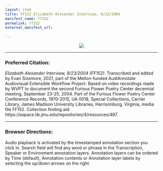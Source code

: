 ```yaml
---
layout: item
title: FF152_Elizabeth Alexander Interview, 9/23/2004
manifest_name: ff152
permalink: ff152
external_manifest_url: 

---
```

<!-- Add an essay or interpretive material below this line,
using HTML or markdown.  Do not modify this file above this line -->
<p style="text-align:center"><img src="https://www.jmu.edu/_images/furiousflower/furious-flower-logo.jpg"></p>
<hr>
<h3>Preferred Citation:</h3>
<i>Elizabeth Alexander Interview, 9/23/2004 (FF152)</i>. Transcribed and edited by Evan Sizemore, 2021, part of the Mellon-funded AudiAnnotate Audiovisual Extensible Workflow Project. Based on video recordings made by WVPT to document the second Furious Flower Poetry Center decennial meeting, September 23-25, 2004. Part of the Furious Flower Poetry Center Conference Records, 1970-2015, UA 0018, Special Collections, Carrier Library, James Madison University Libraries, Harrisonburg, Virginia, media file FF152. Collection finding aid: https://aspace.lib.jmu.edu/repositories/4/resources/487.
<hr>
<h3>Browser Directions:</h3> 
Audio playback is activated by the timestamped annotation section you click in. Search field will find any word or phrase in the Transcription, Speaker or Environment annotation layers. Annotation layers can be ordered by Time (default), Annotation contents or Annotation layer labels by selecting the up/down arrows on the right.
